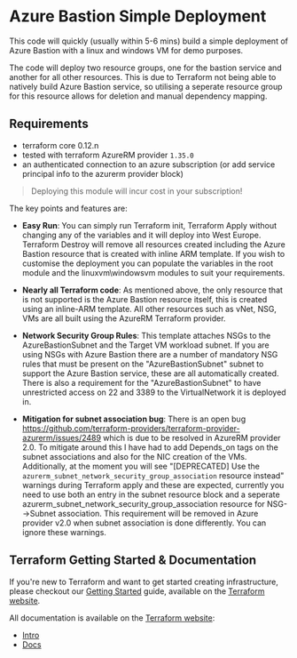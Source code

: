 Azure Bastion Simple Deployment
===============================

This code will quickly (usually within 5-6 mins) build a simple deployment of Azure Bastion with a linux and windows VM for demo purposes. 

The code will deploy two resource groups, one for the bastion service and another for all other resources. This is due to Terraform not being able to natively build Azure Bastion service, so utilising a seperate resource group for this resource allows for deletion and manual dependency mapping. 

## Requirements

* terraform core 0.12.n
* tested with terraform AzureRM provider `1.35.0`
* an authenticated connection to an azure subscription (or add service principal info to the azurerm provider block)

> Deploying this module will incur cost in your subscription!


The key points and features are:

- **Easy Run**: You can simply run Terraform init, Terraform Apply without changing any of the variables and it will deploy into West Europe. Terraform Destroy will remove all resources created including the Azure Bastion resource that is created with inline ARM template. If you wish to customise the deployment you can populate the variables in the root module and the linuxvm\windowsvm modules to suit your requirements. 

- **Nearly all Terraform code**: As mentioned above, the only resource that is not supported is the Azure Bastion resource itself, this is created using an inline-ARM template. All other resources such as vNet, NSG, VMs are all built using the AzureRM Terraform provider.

- **Network Security Group Rules**: This template attaches NSGs to the AzureBastionSubnet and the Target VM workload subnet. If you are using NSGs with Azure Bastion there are a number of mandatory NSG rules that must be present on the "AzureBastionSubnet" subnet to support the Azure Bastion service, these are all automatically created. There is also a requirement for the "AzureBastionSubnet" to have unrestricted access on 22 and 3389 to the VirtualNetwork it is deployed in.

- **Mitigation for subnet association bug**: There is an open bug https://github.com/terraform-providers/terraform-provider-azurerm/issues/2489 which is due to be resolved in AzureRM provider 2.0. To mitigate around this I have had to add Depends_on tags on the subnet associations and also for the NIC creation of the VMs. Additionally, at the moment you will see "[DEPRECATED] Use the `azurerm_subnet_network_security_group_association` resource instead" warnings during Terraform apply and these are expected, currently you need to use both an entry in the subnet resource block and a seperate azurerm_subnet_network_security_group_association resource for NSG-->Subnet association. This requirement will be removed in Azure provider v2.0 when subnet association is done differently. You can ignore these warnings.


Terraform Getting Started & Documentation
-----------------------------------------

If you're new to Terraform and want to get started creating infrastructure, please checkout our [Getting Started](https://www.terraform.io/intro/getting-started/install.html) guide, available on the [Terraform website](http://www.terraform.io).

All documentation is available on the [Terraform website](http://www.terraform.io):

  - [Intro](https://www.terraform.io/intro/index.html)
  - [Docs](https://www.terraform.io/docs/index.html)
